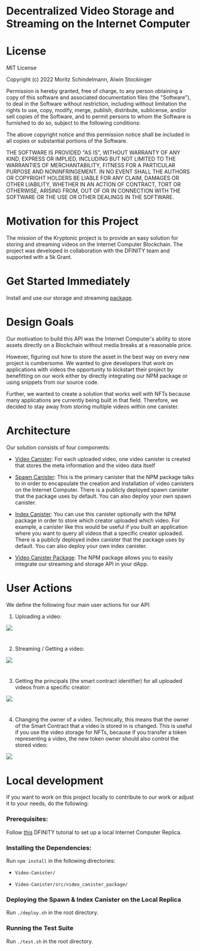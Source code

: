# Decentralized Video Storage and Streaming on the Internet Computer

# License

MIT License

Copyright (c) 2022 Moritz Schindelmann, Alwin Stockinger

Permission is hereby granted, free of charge, to any person obtaining a copy
of this software and associated documentation files (the "Software"), to deal
in the Software without restriction, including without limitation the rights
to use, copy, modify, merge, publish, distribute, sublicense, and/or sell
copies of the Software, and to permit persons to whom the Software is
furnished to do so, subject to the following conditions:

The above copyright notice and this permission notice shall be included in all
copies or substantial portions of the Software.

THE SOFTWARE IS PROVIDED "AS IS", WITHOUT WARRANTY OF ANY KIND, EXPRESS OR
IMPLIED, INCLUDING BUT NOT LIMITED TO THE WARRANTIES OF MERCHANTABILITY,
FITNESS FOR A PARTICULAR PURPOSE AND NONINFRINGEMENT. IN NO EVENT SHALL THE
AUTHORS OR COPYRIGHT HOLDERS BE LIABLE FOR ANY CLAIM, DAMAGES OR OTHER
LIABILITY, WHETHER IN AN ACTION OF CONTRACT, TORT OR OTHERWISE, ARISING FROM,
OUT OF OR IN CONNECTION WITH THE SOFTWARE OR THE USE OR OTHER DEALINGS IN THE
SOFTWARE.

# Motivation for this Project

The mission of the Kryptonic project is to provide an easy solution for storing and streaming videos on the Internet Computer Blockchain. The project was developed in collaboration with the DFINITY team and supported with a 5k Grant.

# Get Started Immediately

Install and use our storage and streaming [package](https://www.npmjs.com/package/ic-video-storage).

# Design Goals

Our motivation to build this API was the Internet Computer's ability to store assets directly on a Blockchain without media breaks at a reasonable price.

However, figuring out how to store the asset in the best way on every new project is cumbersome. We wanted to give developers that work on applications with videos the opportunity to kickstart their project by benefitting on our work either by directly integrating our NPM package or using snippets from our source code.

Further, we wanted to create a solution that works well with NFTs because many applications are currently being built in that field. Therefore, we decided to stay away from storing multiple videos within one canister.

# Architecture

Our solution consists of four components:

- [Video Canister](https://github.com/IC-Kryptonic/Video-Canister/tree/master/src/video_canister): For each uploaded video, one video canister is created that stores the meta information and the video data itself

- [Spawn Canister](https://github.com/IC-Kryptonic/Video-Canister/tree/master/src/spawn_canister): This is the primary canister that the NPM package talks to in order to encapsulate the creation and installation of video canisters on the Internet Computer. There is a publicly deployed spawn canister that the package uses by default. You can also deploy your own spawn canister.

- [Index Canister](https://github.com/IC-Kryptonic/Video-Canister/tree/master/src/index_canister): You can use this canister optionally with the NPM package in order to store which creator uploaded which video. For example, a canister like this would be useful if you built an application where you want to query all videos that a specific creator uploaded. There is a publicly deployed index canister that the package uses by default. You can also deploy your own index canister.

- [Video Canister Package](https://github.com/IC-Kryptonic/Video-Canister/tree/master/src/video_canister_package): The NPM package allows you to easily integrate our streaming and storage API in your dApp.

# User Actions

We define the following four main user actions for our API:

1. Uploading a video:

![](https://github.com/IC-Kryptonic/Video-Canister/blob/master/docs/diagrams/src/upload_video.png?raw=true)

#

2. Streaming / Getting a video:

![](https://github.com/IC-Kryptonic/Video-Canister/blob/master/docs/diagrams/src/get_video.png?raw=true)

#

3. Getting the principals (the smart contract identifier) for all uploaded videos from a specific creator:

![](https://github.com/IC-Kryptonic/Video-Canister/blob/master/docs/diagrams/src/get_my_videos.png?raw=true)

#

4. Changing the owner of a video. Technically, this means that the owner of the Smart Contract that a video is stored in is changed. This is useful if you use the video storage for NFTs, because if you transfer a token representing a video, the new token owner should also control the stored video:

![](https://github.com/IC-Kryptonic/Video-Canister/blob/master/docs/diagrams/src/change_owner.png?raw=true)

# Local development

If you want to work on this project locally to contribute to our work or adjust it to your needs, do the following:

### Prerequisites:

Follow [this](https://smartcontracts.org/docs/rust-guide/rust-quickstart.html) DFINITY tutorial to set up a local Internet Computer Replica.

### Installing the Dependencies:

Run `npm install` in the following directories:

- `Video-Canister/`

- `Video-Canister/src/video_canister_package/`

### Deploying the Spawn & Index Canister on the Local Replica

Run `./deploy.sh` in the root directory.

### Running the Test Suite

Run `./test.sh` in the root directory.
